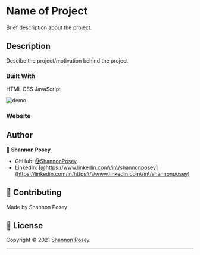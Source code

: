 # Name of Project

Brief description about the project.

## Description
Descibe the project/motivation behind the project

### Built With
HTML
CSS
JavaScript

![ demo](./assets/img/)

### Website

## Author
👤 **Shannon Posey**
* GitHub: [@ShannonPosey](https://github.com/ShannonPosey)
* LinkedIn: [@https:\/\/www.linkedin.com\/in\/shannonposey](https://linkedin.com/in/https:\/\/www.linkedin.com\/in\/shannonposey)
## 🤝 Contributing
Made by Shannon Posey
## 📝 License
Copyright © 2021 [Shannon Posey](https://github.com/ShannonPosey).<br />
***
